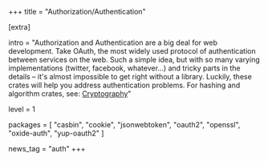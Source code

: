 +++
title = "Authorization/Authentication"

[extra]

intro = "Authorization and Authentication are a big deal for web development. Take OAuth, the most widely used protocol of authentication between services on the web. Such a simple idea, but with so many varying implementations (twitter, facebook, whatever...) and tricky parts in the details – it's almost impossible to get right without a library. Luckily, these crates will help you address authentication problems. For hashing and algorithm crates, see: [Cryptography](https://www.arewewebyet.org/topics/crypto/)"

level = 1

packages = [
  "casbin",
  "cookie",
  "jsonwebtoken",
  "oauth2",
  "openssl",
  "oxide-auth",
  "yup-oauth2"
]

news_tag = "auth"
+++
